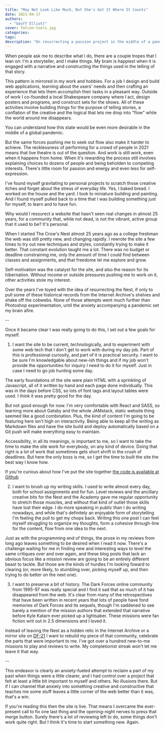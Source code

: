 ```yaml
---
title: "May Not Look Like Much, But She's Got It Where It Counts"
date: 2021-04-17
authors: 
  - "Geoff Elliott"
cover: falcon-tools.jpg
categories:
tags:
description: "On resurrecting a passion project in the middle of a pandemic."
---
```


When people ask me to describe what I do, there are a couple tropes that I lean on: I'm a storyteller, and I make things. My brain is happiest when it is engaged with a narrative and constructing the things used in the telling of that story. 

This pattern is mirrored in my work and hobbies. For a job I design and build web applications, learning about the users' needs and then crafting an experience that lets them accomplish their tasks in a pleasant way.  Outside of work I co-founded a local Shakespeare company where I act, design posters and programs, and construct sets for the shows. All of these activities involve building things for the purpose of telling stories, a conflation of the creative and the logical that lets me drop into "flow" while the world around me disappears.

You can understand how this state would be even more desirable in the middle of a global pandemic.

But the same forces pushing me to seek out flow also make it harder to achieve. The recklessness of performing for a crowd of people in 2021 means that live theatre is out of the question. And work is still work, even when it happens from home. When it's rewarding the process still involves explaining choices to dozens of people and being beholden to competing interests. There's little room for passion and energy and even less for self-expression.

I've found myself gravitating to personal projects to scratch those creative itches and forget about the stress of everyday life. Yes, I baked bread. I worked on the house and the yard. I took to miniature building and painting. And I found myself pulled back to a time that I was building something just for myself, to learn and to have fun.

Why would I ressurect a website that hasn't seen real changes in almost 25 years, for a community that, while not dead, is not the vibrant, active group that it used to be? It's personal.

When I started The Crow's Nest almost 25 years ago as a college freshman the web was still pretty new, and changing rapidly. I rewrote the site a few times to try out new techniques and styles, constantly trying to make it better. That constant evolution taught me a lot. There was no budget or deadline constraining me, only the amount of time I could find between classes and assignments, and that freedome let me explore and grow.

Self-motivation was the catalyst for the site, and also the reason for its hibernation. Without income or outside pressures pushing me to work on it, other activities stole my interest.

Over the years I've toyed with the idea of resurrecting the Nest, if only to pull some of these historical records from the Internet Archive's shelves and shake off the cobwebs. None of those attempts went much further than Photoshop experimentation, until the anxiety accompanying a pandemic set my brain afire.

--

Once it became clear I was really going to do this, I set out a few goals for myself.

1. I want the site to be current, technologically, and to experiment with some web tech that I don't get to work with during my day job. Part of this is professional curiosity, and part of it is practical security. I want to be sure I'm knowledgable about new-ish things and if my job won't provide the opportunities for inquiry I need to do it for myself. Just in case I need to go job hunting some day.

The early foundations of the site were plain HTML with a sprinkling of Javascript, all of it written by hand and each page done individually. This was in the days before CSS, so lots of font tags and layout tables were used. I think it was pretty good for the day.

But not good enough for now. I'm very comfortable with React and SASS, so learning more about Gatsby and the whole JAMstack, static website thing seemed like a good combination. Plus, the kind of content I'm going to be featuring here isn't high on interactivity. Being able to keep all the writing as Markdown files and have the site build and deploy automatically based on a Git push will make everything easy to maintain.

Accessibility, in all its meanings, is important to me, so I want to take the time to make the site work for everybody, on any kind of device. Doing that right is a lot of work that sometimes gets short shrift in the crush of deadlines. But here the only boss is me, so I get the time to built the site the best way I know how.

If you're curious about how I've put the site together [the code is available at Github](https://github.com/godfrei/crows-nest)

2. I want to brush up my writing skills. I used to write almost every day, both for school assignments and for fun. Level reviews and the ancillary creative bits for the Nest and the Academy gave me regular opportunity to stretch those muscles, and without that kind of outlet those skills have lost their edge. I do more speaking in public than I do writing nowadays, and while that's definitely an enjoyable form of storytelling I'm feeling the pull to get my chops back. Writing this one post I can feel myself struggling to organize my thoughts, form a cohesive through-line for the content, flow from one idea to the next. 

Just as with the programming end of things, the prose in my reviews from long ago leaves something to be desired when I read it now. There's a challenge waiting for me in finding new and interesting ways to level the same critiques over and over again, and these blog posts that lack an obvious focus like a mission review are going to be an entirely different beast to tackle. But those are the kinds of hurdles I'm looking foward to clearing (or, more likely, to stumbling over, picking myself up, and then trying to do better on the next one).

3. I want to preserve a bit of history. The Dark Forces online community from 1995-97 was really special and I find it sad that so much of it has disappeared from the web. It's clear from many of the retrospectives that have been written in recent years that lots of people have fond memories of Dark Forces and its sequels, though I'm saddened to see barely a mention of the mission authors that extended that narrative before Kyle Katarn ever picked up a lightsaber. These missions were fan fiction writ out in 2.5 dimensions and I loved it.

Instead of leaving the Nest as a hidden relic in the Internet Archive or a mirror site on [DF-21](https://df-21.net/) I want to rebuild my piece of that community, celebrate the parts that were important to me. I've got over a hundred new-to-me missions to play and reviews to write. My completionist streak won't let me leave it that way.

--

This endeavor is clearly an anxiety-fueled attempt to reclaim a part of my past when things were a little clearer, and I had control over a project that felt at least a little bit important to myself and others. No illusions there. But if I can channel that anxiety into something creative and constructive that teaches me some stuff leaves a little corner of the web better than it was, that's a win.

If you're reading this then the site is live. That means I overcame the ever-present call to fix one last thing and the opening-night nerves to press that merge button. Surely there's a lot of reviewing left to do, some things don't work quite right. But I think it's time to start something new. Again.